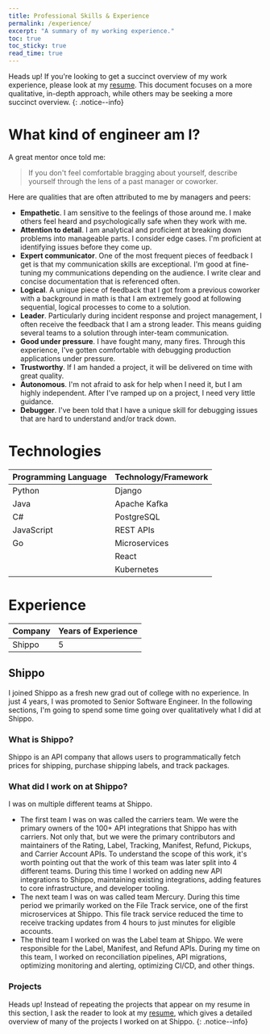 ```yaml
---
title: Professional Skills & Experience
permalink: /experience/
excerpt: "A summary of my working experience."
toc: true
toc_sticky: true
read_time: true
---
```

Heads up! If you're looking to get a succinct overview of my work experience, please look at my <a target="_blank" alt="Thorn Hall's resume" title="View my resume here" href="/assets/pdfs/Thorn_Hall_resume.pdf">resume</a>.
This document focuses on a more qualitative, in-depth approach, while others may be seeking a more succinct overview.
{: .notice--info}

# What kind of engineer am I?
A great mentor once told me:
> If you don't feel comfortable bragging about yourself, describe yourself through the lens of a past manager or coworker.

Here are qualities that are often attributed to me by managers and peers:

- **Empathetic**. I am sensitive to the feelings of those around me. I make others feel heard and psychologically safe when they work with me. 
- **Attention to detail**. I am analytical and proficient at breaking down problems into manageable parts. I consider edge cases. I'm proficient at identifying issues before they come up. 
- **Expert communicator**.  One of the most frequent pieces of feedback I get is that my communication skills are exceptional. I'm good at fine-tuning my communications depending on the audience. I write clear and concise documentation that is referenced often. 
- **Logical**. A unique piece of feedback that I got from a previous coworker with a background in math is that I am extremely good at following sequential, logical processes to come to a solution.
- **Leader**. Particularly during incident response and project management, I often receive the feedback that I am a strong leader. This means guiding several teams to a solution through inter-team communication.
- **Good under pressure**. I have fought many, many fires. Through this experience, I've gotten comfortable with debugging production applications under pressure.
- **Trustworthy**. If I am handed a project, it will be delivered on time with great quality.
- **Autonomous**. I'm not afraid to ask for help when I need it, but I am highly independent. After I've ramped up on a project, I need very little guidance. 
- **Debugger**. I've been told that I have a unique skill for debugging issues that are hard to understand and/or track down. 

# Technologies

| Programming Language       | Technology/Framework |
| --------   | -------       |
| Python     | Django        |
| Java       | Apache Kafka  |
| C#         | PostgreSQL    |
| JavaScript | REST APIs     |
| Go         | Microservices |
|            | React         |
|            | Kubernetes    |

# Experience 

| Company    | Years of Experience |
| --------   | -------             |
| Shippo     | 5                   |

## Shippo
I joined Shippo as a fresh new grad out of college with no experience. In just 4 years, I was promoted to Senior Software Engineer. In the following sections, I'm going to spend some time going over qualitatively what I did at Shippo.

### What is Shippo?
Shippo is an API company that allows users to programmatically fetch prices for shipping, purchase shipping labels, and track packages.

### What did I work on at Shippo?
I was on multiple different teams at Shippo. 
- The first team I was on was called the carriers team. We were the primary owners of the 100+ API integrations that Shippo has with carriers. Not only that, but we were the primary contributors and maintainers of the Rating, Label, Tracking, Manifest, Refund, Pickups, and Carrier Account APIs. To understand the scope of this work, it's worth pointing out that the work of this team was later split into 4 different teams. During this time I worked on adding new API integrations to Shippo, maintaining existing integrations, adding features to core infrastructure, and developer tooling.
- The next team I was on was called team Mercury. During this time period we primarily worked on the File Track service, one of the first microservices at Shippo. This file track service reduced the time to receive tracking updates from 4 hours to just minutes for eligible accounts. 
- The third team I worked on was the Label team at Shippo. We were responsible for the Label, Manifest, and Refund APIs. During my time on this team, I worked on reconciliation pipelines, API migrations, optimizing monitoring and alerting, optimizing CI/CD, and other things. 

### Projects
Heads up! Instead of repeating the projects that appear on my resume in this section, I ask the reader to look at my <a target="_blank" alt="Thorn Hall's resume" title="View my resume here" href="/assets/pdfs/Thorn_Hall_resume.pdf">resume</a>, which gives a detailed overview of many of the projects I worked on at Shippo.
{: .notice--info}